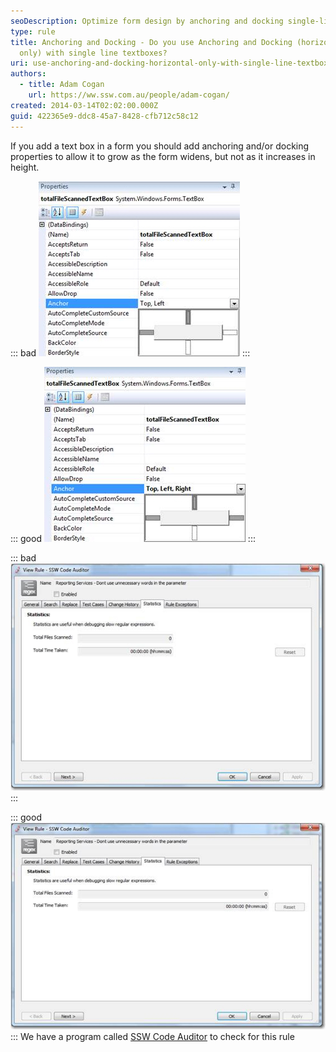 ```yaml
---
seoDescription: Optimize form design by anchoring and docking single-line textboxes horizontally only to ensure proper resizing as forms widen.
type: rule
title: Anchoring and Docking - Do you use Anchoring and Docking (horizontal
  only) with single line textboxes?
uri: use-anchoring-and-docking-horizontal-only-with-single-line-textboxes
authors:
  - title: Adam Cogan
    url: https://ww.ssw.com.au/people/adam-cogan/
created: 2014-03-14T02:02:00.000Z
guid: 422365e9-ddc8-45a7-8428-cfb712c58c12
---
```


If you add a text box in a form you should add anchoring and/or docking properties to allow it to grow as the form widens, but not as it increases in height.

<!--endintro-->

::: bad
![Figure: Bad example - Wrong settings in the designer](wrongsettings01.jpg)
:::

::: good
![Figure: Good example - Set Anchor property to Top, Bottom, Left, Right in the designer](setanchorproperty01.jpg)
:::

::: bad
![Figure: Bad example - Textbox with the wrong anchoring and/or docking properties](wronganchoranddock01.jpg)
:::

::: good
![Figure: Good example - Textbox with the correct anchoring and/or docking properties](correctanchoringanddocking01.jpg)
:::
We have a program called [SSW Code Auditor](http://www.ssw.com.au/ssw/CodeAuditor/) to check for this rule
